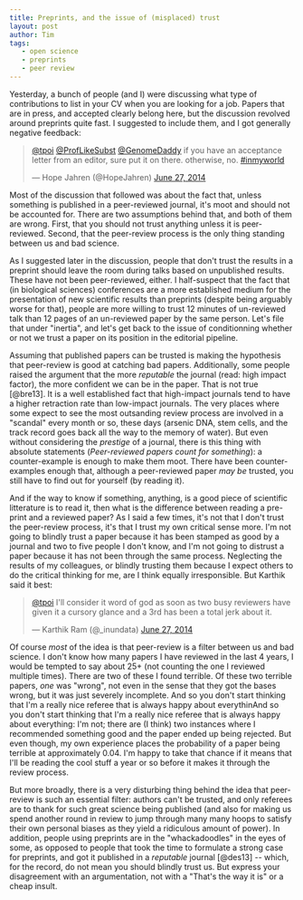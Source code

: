 ```yaml
---
title: Preprints, and the issue of (misplaced) trust
layout: post
author: Tim
tags:
   - open science
   - preprints
   - peer review
---
```


Yesterday, a bunch of people (and I) were discussing what type of contributions
to list in your CV when you are looking for a job. Papers that are in press,
and accepted clearly belong here, but the discussion revolved around preprints
quite fast. I suggested to include them, and I got generally negative feedback:

<blockquote class="twitter-tweet" lang="en"><p><a href="https://twitter.com/tpoi">@tpoi</a> <a href="https://twitter.com/ProfLikeSubst">@ProfLikeSubst</a> <a href="https://twitter.com/GenomeDaddy">@GenomeDaddy</a> if you have an acceptance letter from an editor, sure put it on there. otherwise, no. <a href="https://twitter.com/hashtag/inmyworld?src=hash">#inmyworld</a></p>&mdash; Hope Jahren (@HopeJahren) <a href="https://twitter.com/HopeJahren/statuses/482608451319644163">June 27, 2014</a></blockquote>
<script async src="//platform.twitter.com/widgets.js" charset="utf-8"></script>

Most of the discussion that followed was about the fact that, unless something
is published in a peer-reviewed journal, it's moot and should not be accounted
for. There are two assumptions behind that, and both of them are wrong. First,
that you should not trust anything unless it is peer-reviewed. Second, that
the peer-review process is the only thing standing between us and bad science.

As I suggested later in the discussion, people that don't trust the results
in a preprint should leave the room during talks based on unpublished
results. These have not been peer-reviewed, either. I half-suspect that
the fact that (in biological sciences) conferences are a more established
medium for the presentation of new scientific results than preprints
(despite being arguably worse for that), people are more willing to trust
12 minutes of un-reviewed talk than 12 pages of an un-reviewed paper by
the same person. Let's file that under "inertia", and let's get back to the
issue of conditionning whether or not we trust a paper on its position in
the editorial pipeline.

Assuming that published papers can be trusted is making the hypothesis
that peer-review is good at catching bad papers. Additionally, some people
raised the argument that the more *reputable* the journal (read: high
impact factor), the more confident we can be in the paper. That is not true
[@bre13]. It is a well established fact that high-impact journals tend to have
a higher retraction rate than low-impact journals. The very places where some
expect to see the most outsanding review process are involved in a "scandal"
every month or so, these days (arsenic DNA, stem cells, and the track record
goes back all the way to the memory of water). But even without considering
the *prestige* of a journal, there is this thing with absolute statements
(*Peer-reviewed papers count for something*): a counter-example is enough
to make them moot. There have been counter-examples enough that, although a
peer-reviewed paper *may be* trusted, you still have to find out for yourself
(by reading it).

And if the way to know if something, anything, is a good piece of scientific
litterature is to read it, then what is the difference between reading
a pre-print and a reviewed paper? As I said a few times, it's not that I
don't trust the peer-review process, it's that I trust my own critical sense
more. I'm not going to blindly trust a paper because it has been stamped as
good by a journal and two to five people I don't know, and I'm not going to
distrust a paper because it has not been through the same process. Neglecting
the results of my colleagues, or blindly trusting them because I expect others
to do the critical thinking for me, are I think equally irresponsible. But
Karthik said it best:

<blockquote class="twitter-tweet" lang="en"><p><a href="https://twitter.com/tpoi">@tpoi</a> I&#39;ll consider it word of god as soon as two busy reviewers have given it a cursory glance and a 3rd has been a total jerk about it.</p>&mdash; Karthik Ram (@_inundata) <a href="https://twitter.com/_inundata/statuses/482629845348651008">June 27, 2014</a></blockquote>
<script async src="//platform.twitter.com/widgets.js" charset="utf-8"></script>

Of course *most* of the idea is that peer-review is a filter between us and
bad science. I don't know how many papers I have reviewed in the last 4 years,
I would be tempted to say about 25+ (not counting the one I reviewed multiple
times). There are two of these I found terrible. Of these two terrible papers,
*one* was "wrong", not even in the sense that they got the bases wrong, but
it was just severely incomplete. And so you don't start thinking that I'm
a really nice referee that is always happy about everythinAnd so you don't
start thinking that I'm a really nice referee that is always happy about
everything: I'm not; there are (I think) two instances where I recommended
something good and the paper ended up being rejected. But even though, my own
experience places the probability of a paper being terrible at approximately
0.04. I'm happy to take that chance if it means that I'll be reading the
cool stuff a year or so before it makes it through the review process.

But more broadly, there is a very disturbing thing behind the idea that
peer-review is such an essential filter: authors can't be trusted, and only
referees are to thank for such great science being published (and also for
making us spend another round in review to jump through many many hoops
to satisfy their own personal biases as they yield a ridiculous amount of
power). In addition, people using preprints are in the "whackadoodles" in the
eyes of some, as opposed to people that took the time to formulate a strong
case for preprints, and got it published in a *reputable* journal [@des13] --
which, for the record, do not mean you should blindly trust us. But express
your disagreement with an argumentation, not with a "That's the way it is"
or a cheap insult.
